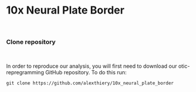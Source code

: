 # 10x Neural Plate Border

<br/>

### Clone repository

<br/>

In order to reproduce our analysis, you will first need to download our otic-repregramming GitHub repository. To do this run:

```shell
git clone https://github.com/alexthiery/10x_neural_plate_border
```
